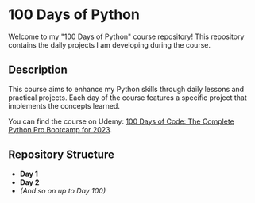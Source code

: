 # 100 Days of Python

Welcome to my "100 Days of Python" course repository! This repository contains the daily projects I am developing during the course.

## Description
This course aims to enhance my Python skills through daily lessons and practical projects. Each day of the course features a specific project that implements the concepts learned.

You can find the course on Udemy: [100 Days of Code: The Complete Python Pro Bootcamp for 2023](https://www.udemy.com/course/100-days-of-code/).

## Repository Structure
- **Day 1** 
- **Day 2** 
- *(And so on up to Day 100)*

